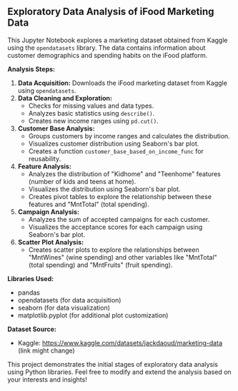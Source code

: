 ## Exploratory Data Analysis of iFood Marketing Data

This Jupyter Notebook explores a marketing dataset obtained from Kaggle using the `opendatasets` library. The data contains information about customer demographics and spending habits on the iFood platform.

**Analysis Steps:**

1. **Data Acquisition:** Downloads the iFood marketing dataset from Kaggle using `opendatasets`.
2. **Data Cleaning and Exploration:**
   - Checks for missing values and data types.
   - Analyzes basic statistics using `describe()`.
   - Creates new income ranges using `pd.cut()`.
3. **Customer Base Analysis:**
   - Groups customers by income ranges and calculates the distribution.
   - Visualizes customer distribution using Seaborn's bar plot.
   - Creates a function `customer_base_based_on_income_func` for reusability.
4. **Feature Analysis:**
   - Analyzes the distribution of "Kidhome" and "Teenhome" features (number of kids and teens at home).
   - Visualizes the distribution using Seaborn's bar plot.
   - Creates pivot tables to explore the relationship between these features and "MntTotal" (total spending).
5. **Campaign Analysis:**
   - Analyzes the sum of accepted campaigns for each customer.
   - Visualizes the acceptance scores for each campaign using Seaborn's bar plot.
6. **Scatter Plot Analysis:**
   - Creates scatter plots to explore the relationships between "MntWines" (wine spending) and other variables like "MntTotal" (total spending) and "MntFruits" (fruit spending).

**Libraries Used:**

* pandas
* opendatasets (for data acquisition)
* seaborn (for data visualization)
* matplotlib.pyplot (for additional plot customization)

**Dataset Source:**

* Kaggle: https://www.kaggle.com/datasets/jackdaoud/marketing-data (link might change)

This project demonstrates the initial stages of exploratory data analysis using Python libraries. Feel free to modify and extend the analysis based on your interests and insights!
